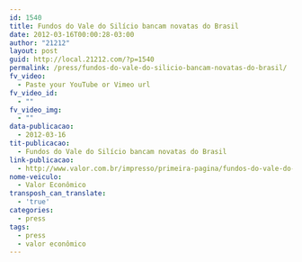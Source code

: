 ```yaml
---
id: 1540
title: Fundos do Vale do Silício bancam novatas do Brasil
date: 2012-03-16T00:00:28-03:00
author: "21212"
layout: post
guid: http://local.21212.com/?p=1540
permalink: /press/fundos-do-vale-do-silicio-bancam-novatas-do-brasil/
fv_video:
  - Paste your YouTube or Vimeo url
fv_video_id:
  - ""
fv_video_img:
  - ""
data-publicacao:
  - 2012-03-16
tit-publicacao:
  - Fundos do Vale do Silício bancam novatas do Brasil
link-publicacao:
  - http://www.valor.com.br/impresso/primeira-pagina/fundos-do-vale-do-silicio-bancam-novatas-do-brasil
nome-veiculo:
  - Valor Econômico
transposh_can_translate:
  - 'true'
categories:
  - press
tags:
  - press
  - valor econômico
---
```

